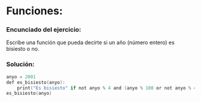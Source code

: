 # Funciones:

###  Encunciado del ejercicio:
Escribe una función que pueda decirte si un año (número entero) es bisiesto o no.

### Solución:
```kotlin
anyo = 2001
def es_bisiesto(anyo):
    print("Es bisiesto" if not anyo % 4 and (anyo % 100 or not anyo % 400) else "No es bisiesto")
es_bisiesto(anyo)
```
